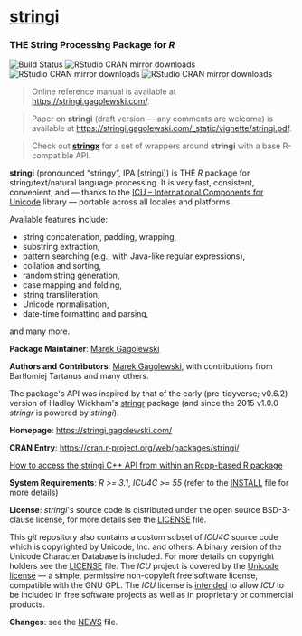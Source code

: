 # [**stringi**](https://stringi.gagolewski.com/)

### THE String Processing Package for *R*

![Build Status](https://github.com/gagolews/stringi/workflows/stringi%20for%20R/badge.svg)
![RStudio CRAN mirror downloads](http://cranlogs.r-pkg.org/badges/grand-total/stringi)
![RStudio CRAN mirror downloads](http://cranlogs.r-pkg.org/badges/last-month/stringi)
![RStudio CRAN mirror downloads](http://cranlogs.r-pkg.org/badges/last-day/stringi)


> Online reference manual is available at https://stringi.gagolewski.com/.

> Paper on **stringi** (draft version — any comments are welcome)
is available at https://stringi.gagolewski.com/_static/vignette/stringi.pdf.

> Check out [**stringx**](https://stringx.gagolewski.com/) for a set of wrappers
around **stringi** with a base R-compatible API.


**stringi**  (pronounced “stringy”, IPA [strinɡi]) is THE *R*
package for string/text/natural language processing.
It is very fast, consistent, convenient, and — thanks to the
[ICU – International Components for Unicode](http://site.icu-project.org/)
library — portable across all locales and platforms.

Available features include:

* string concatenation, padding, wrapping,
* substring extraction,
* pattern searching (e.g., with Java-like regular expressions),
* collation and sorting,
* random string generation,
* case mapping and folding,
* string transliteration,
* Unicode normalisation,
* date-time formatting and parsing,

and many more.



**Package Maintainer**: [Marek Gagolewski](https://www.gagolewski.com/)

**Authors and Contributors**: [Marek Gagolewski](https://www.gagolewski.com/),
with contributions from Bartłomiej Tartanus and many others.

The package's API was inspired by that of the early (pre-tidyverse; v0.6.2)
version of Hadley Wickham's
[stringr](https://cran.r-project.org/web/packages/stringr/)
package (and since the 2015 v1.0.0 *stringr* is powered by *stringi*).



**Homepage**: https://stringi.gagolewski.com/

**CRAN Entry**: https://cran.r-project.org/web/packages/stringi/

[How to access the stringi C++ API from within an Rcpp-based R package](https://github.com/gagolews/ExampleRcppStringi)

**System Requirements**: *R >= 3.1*, *ICU4C >= 55* (refer to the
[INSTALL](https://raw.githubusercontent.com/gagolews/stringi/master/INSTALL)
file for more details)

**License**: *stringi*'s source code is distributed under the open source
BSD-3-clause license, for more details see the
[LICENSE](https://raw.githubusercontent.com/gagolews/stringi/master/LICENSE) file.

This *git* repository also contains a custom subset of *ICU4C* source code
which is copyrighted by Unicode, Inc. and others.
A binary version of the Unicode Character Database is included.
For more details on copyright holders see the
[LICENSE](https://raw.githubusercontent.com/gagolews/stringi/master/LICENSE) file.
The *ICU* project is covered by the
[Unicode license](https://github.com/unicode-org/icu/blob/main/icu4c/LICENSE) —
a simple, permissive non-copyleft free software license, compatible with
the GNU GPL. The *ICU* license
is [intended](https://unicode-org.github.io/icu/userguide/icu4c/faq.html)
to allow *ICU* to be included in free software projects as well as
in proprietary or commercial products.

**Changes**: see the
[NEWS](https://raw.githubusercontent.com/gagolews/stringi/master/NEWS) file.
